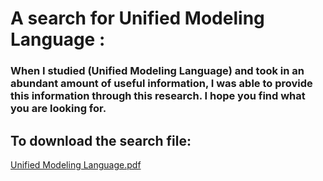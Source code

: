  # A search for Unified Modeling Language :
 ### When I studied (Unified Modeling Language) and took in an abundant amount of useful information, I was able to provide this information through this research.  I hope you find what you are looking for.
 
 ## To download the search file:

[Unified Modeling Language.pdf](https://github.com/psau-edu-sa/se3131-article-Hatun22/files/10005340/Unified.Modeling.Language.pdf)
